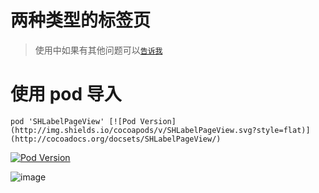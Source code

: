
# 两种类型的标签页

> 使用中如果有其他问题可以[`告诉我`](https://github.com/CCSH/SHLabelPageView/issues/new)

# 使用 pod 导入
```
pod 'SHLabelPageView' [![Pod Version](http://img.shields.io/cocoapods/v/SHLabelPageView.svg?style=flat)](http://cocoadocs.org/docsets/SHLabelPageView/)
```
[![Pod Version](http://img.shields.io/cocoapods/v/SHLabelPageView.svg?style=flat)](http://cocoadocs.org/docsets/SHLabelPageView/)

![image](https://github.com/CCSH/SHLabelPageView/blob/master/QQ20180711-154752-HD.gif)

